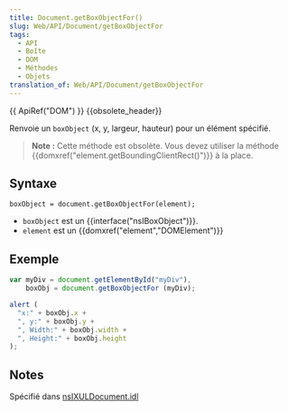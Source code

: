```yaml
---
title: Document.getBoxObjectFor()
slug: Web/API/Document/getBoxObjectFor
tags:
  - API
  - Boîte
  - DOM
  - Méthodes
  - Objets
translation_of: Web/API/Document/getBoxObjectFor
---
```

{{ ApiRef("DOM") }} {{obsolete_header}}

Renvoie un `boxObject` (x, y, largeur, hauteur) pour un élément spécifié.

> **Note :** Cette méthode est obsolète. Vous devez utiliser la méthode {{domxref("element.getBoundingClientRect()")}} à la place.

## Syntaxe

    boxObject = document.getBoxObjectFor(element);

- `boxObject` est un {{interface("nsIBoxObject")}}.
- `element` est un {{domxref("element","DOMElement")}}

## Exemple

```js
var myDiv = document.getElementById("myDiv"),
    boxObj = document.getBoxObjectFor (myDiv);

alert (
  "x:" + boxObj.x +
  ", y:" + boxObj.y +
  ", Width:" + boxObj.width +
  ", Height:" + boxObj.height
);
```

## Notes

Spécifié dans [nsIXULDocument.idl](http://mxr.mozilla.org/mozilla-central/source/dom/interfaces/xul/nsIDOMXULDocument.idl)
